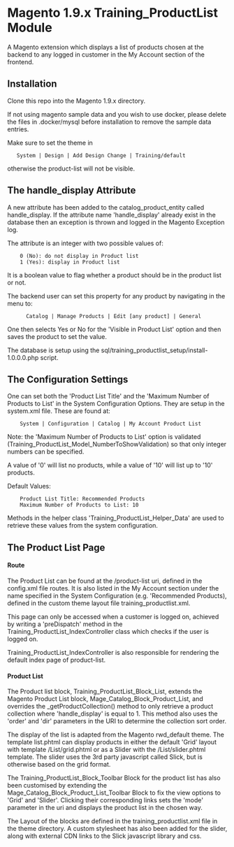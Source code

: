 # Magento 1.9.x Training_ProductList Module 

A Magento extension which displays a list of products chosen at the backend
to any logged in customer in the My Account section of 
the frontend. 

## Installation
Clone this repo into the Magento 1.9.x directory.

If not using magento sample data and you wish to use docker, please delete
the files in .docker/mysql before installation to remove the sample data entries. 

Make sure to set the theme in 

       System | Design | Add Design Change | Training/default

otherwise the product-list will not be visible. 

## The handle_display Attribute

A new attribute has been added to the catalog_product_entity called handle_display.
If the attribute name 'handle_display' already exist in the database then
an exception is thrown and logged in the Magento Exception log. 

The attribute is an integer with two possible values of:
        
        0 (No): do not display in Product list
        1 (Yes): display in Product list

It is a boolean value to flag whether a product should be in the product list
or not. 

The backend user can set this property for any product by navigating in the 
 menu to:

          Catalog | Manage Products | Edit [any product] | General
          
One then selects Yes or No for the 'Visible in Product List' option and then saves 
the product to set the value.

The database is setup using the sql/training_productlist_setup/install-1.0.0.0.php script.

## The Configuration Settings

One can set both the 'Product List Title' and the 
'Maximum Number of Products to List' in the System Configuration Options. They
are setup in the system.xml file. These are found at:

        System | Configuration | Catalog | My Account Product List
        
Note: the 'Maximum Number of Products to List' option is validated 
(Training_ProductList_Model_NumberToShowValidation) so that only integer
numbers can be specified. 

A value of '0' will list no products, while a value of '10' will list up to '10' 
products. 

Default Values:

        Product List Title: Recommended Products
        Maximum Number of Products to List: 10

Methods in the helper class 'Training_ProductList_Helper_Data' are used to
retrieve these values from the system configuration.

## The Product List Page

#### Route
The Product List can be found at the /product-list uri, defined in the config.xml
file routes. It is also listed in the My Account section under the name specified 
in the System Configuration (e.g. 'Recommended Products), defined in the 
custom theme layout file training_productlist.xml. 

This page can only be accessed when a customer is logged on, achieved by 
writing a 'preDispatch' method in the Training_ProductList_IndexController class 
which checks if the user is logged on. 

Training_ProductList_IndexController is also responsible for rendering the default
index page of product-list. 

#### Product List

The Product list block, Training_ProductList_Block_List, extends the Magento 
Product List block, Mage_Catalog_Block_Product_List, and overrides the 
_getProductCollection() method to only retrieve a product collection where 
'handle_display' is equal to 1. This method also uses the 'order' and 'dir' 
parameters in the URI to determine the collection sort order.

The display of the list is adapted from the Magento rwd_default theme.
The template list.phtml can display products in either the default 'Grid'
layout with template /List/grid.phtml or as a Slider with the /List/slider.phtml
template. The slider uses the 3rd party javascript called Slick, 
but is otherwise based on the grid format. 

The Training_ProductList_Block_Toolbar Block for the product list has also 
been customised by extending the Mage_Catalog_Block_Product_List_Toolbar Block 
to fix the view options to 'Grid' and 'Slider'. Clicking their corresponding 
links sets the 'mode' parameter in the uri and displays the product list in 
the chosen way. 

The Layout of the blocks are defined in the training_productlist.xml file in 
the theme directory. A custom stylesheet has also been added for the slider,
along with external CDN links to the Slick javascript library and css. 














